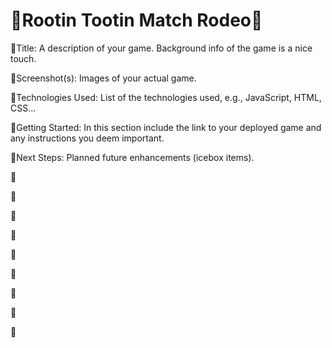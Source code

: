 # 🐎Rootin Tootin Match Rodeo🤠


🌵Title: A description of your game. Background info of the game is a nice touch.


🌵Screenshot(s): Images of your actual game.


🌵Technologies Used: List of the technologies used, e.g., JavaScript, HTML, CSS...


🌵Getting Started: In this section include the link to your deployed game and any instructions you deem important.


🌵Next Steps: Planned future enhancements (icebox items).


🌵


🌵


🌵


🌵


🌵


🌵


🌵


🌵


🌵